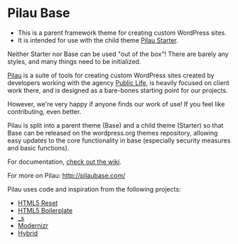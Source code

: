 Pilau Base
=======

* This is a parent framework theme for creating custom WordPress sites.
* It is intended for use with the child theme [Pilau Starter](https://github.com/pilau/starter).

Neither Starter nor Base can be used "out of the box"! There are barely any styles, and many things need to be initialized.

[Pilau](http://pilaubase.com/) is a suite of tools for creating custom WordPress sites created by developers working with the agency [Public Life](http://www.publiclife.co.uk/), is heavily focused on client work there, and is designed as a bare-bones starting point for our projects.

However, we're very happy if anyone finds our work of use! If you feel like contributing, even better.

Pilau is split into a parent theme (Base) and a child theme (Starter) so that Base can be released on the wordpress.org themes repository, allowing easy updates to the core functionality in base (especially security measures and basic functions).

For documentation, [check out the wiki](https://github.com/pilau/base/wiki).

For more on Pilau: <http://pilaubase.com/>

Pilau uses code and inspiration from the following projects:

* [HTML5 Reset](https://github.com/murtaugh/HTML5-Reset)
* [HTML5 Boilerplate](https://github.com/h5bp/html5-boilerplate)
* [_s](https://github.com/Automattic/_s)
* [Modernizr](https://github.com/Modernizr/Modernizr)
* [Hybrid](https://github.com/justintadlock/hybrid-core)

